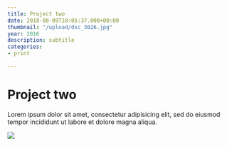 ```yaml
---
title: Project two
date: 2018-08-09T18:05:37.000+00:00
thumbnail: "/upload/dsc_3026.jpg"
year: 2016
description: subtitle
categories:
- print

---
```

# Project two

Lorem ipsum dolor sit amet, consectetur adipisicing elit, sed do eiusmod tempor incididunt ut labore et dolore magna aliqua.

![](/upload/photo-1516906736502-5d3fedc3019a.jpeg)